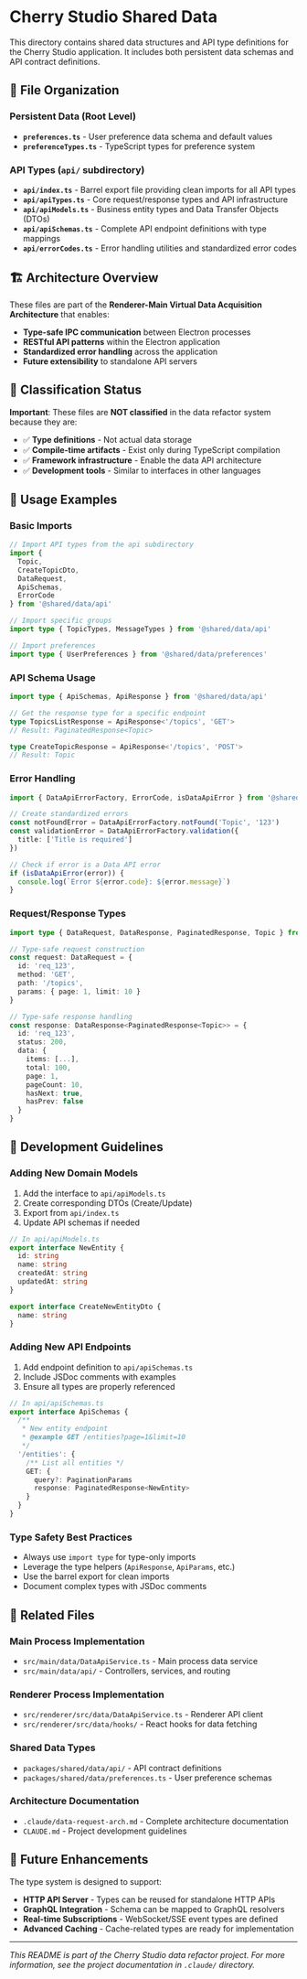 # Cherry Studio Shared Data

This directory contains shared data structures and API type definitions for the Cherry Studio application. It includes both persistent data schemas and API contract definitions.

## 📁 File Organization

### Persistent Data (Root Level)

- **`preferences.ts`** - User preference data schema and default values
- **`preferenceTypes.ts`** - TypeScript types for preference system

### API Types (`api/` subdirectory)

- **`api/index.ts`** - Barrel export file providing clean imports for all API types
- **`api/apiTypes.ts`** - Core request/response types and API infrastructure  
- **`api/apiModels.ts`** - Business entity types and Data Transfer Objects (DTOs)
- **`api/apiSchemas.ts`** - Complete API endpoint definitions with type mappings
- **`api/errorCodes.ts`** - Error handling utilities and standardized error codes

## 🏗️ Architecture Overview

These files are part of the **Renderer-Main Virtual Data Acquisition Architecture** that enables:

- **Type-safe IPC communication** between Electron processes
- **RESTful API patterns** within the Electron application
- **Standardized error handling** across the application
- **Future extensibility** to standalone API servers

## 🔄 Classification Status

**Important**: These files are **NOT classified** in the data refactor system because they are:
- ✅ **Type definitions** - Not actual data storage
- ✅ **Compile-time artifacts** - Exist only during TypeScript compilation
- ✅ **Framework infrastructure** - Enable the data API architecture
- ✅ **Development tools** - Similar to interfaces in other languages

## 📖 Usage Examples

### Basic Imports

```typescript
// Import API types from the api subdirectory
import { 
  Topic, 
  CreateTopicDto, 
  DataRequest, 
  ApiSchemas,
  ErrorCode 
} from '@shared/data/api'

// Import specific groups
import type { TopicTypes, MessageTypes } from '@shared/data/api'

// Import preferences
import type { UserPreferences } from '@shared/data/preferences'
```

### API Schema Usage

```typescript
import type { ApiSchemas, ApiResponse } from '@shared/data/api'

// Get the response type for a specific endpoint
type TopicsListResponse = ApiResponse<'/topics', 'GET'>
// Result: PaginatedResponse<Topic>

type CreateTopicResponse = ApiResponse<'/topics', 'POST'>  
// Result: Topic
```

### Error Handling

```typescript
import { DataApiErrorFactory, ErrorCode, isDataApiError } from '@shared/data/api'

// Create standardized errors
const notFoundError = DataApiErrorFactory.notFound('Topic', '123')
const validationError = DataApiErrorFactory.validation({
  title: ['Title is required']
})

// Check if error is a Data API error
if (isDataApiError(error)) {
  console.log(`Error ${error.code}: ${error.message}`)
}
```

### Request/Response Types

```typescript
import type { DataRequest, DataResponse, PaginatedResponse, Topic } from '@shared/data/api'

// Type-safe request construction
const request: DataRequest = {
  id: 'req_123',
  method: 'GET',
  path: '/topics',
  params: { page: 1, limit: 10 }
}

// Type-safe response handling
const response: DataResponse<PaginatedResponse<Topic>> = {
  id: 'req_123',
  status: 200,
  data: {
    items: [...],
    total: 100,
    page: 1,
    pageCount: 10,
    hasNext: true,
    hasPrev: false
  }
}
```

## 🔧 Development Guidelines

### Adding New Domain Models

1. Add the interface to `api/apiModels.ts`
2. Create corresponding DTOs (Create/Update)
3. Export from `api/index.ts`
4. Update API schemas if needed

```typescript
// In api/apiModels.ts
export interface NewEntity {
  id: string
  name: string
  createdAt: string
  updatedAt: string
}

export interface CreateNewEntityDto {
  name: string
}
```

### Adding New API Endpoints

1. Add endpoint definition to `api/apiSchemas.ts`
2. Include JSDoc comments with examples
3. Ensure all types are properly referenced

```typescript
// In api/apiSchemas.ts
export interface ApiSchemas {
  /**
   * New entity endpoint
   * @example GET /entities?page=1&limit=10
   */
  '/entities': {
    /** List all entities */
    GET: {
      query?: PaginationParams
      response: PaginatedResponse<NewEntity>
    }
  }
}
```

### Type Safety Best Practices

- Always use `import type` for type-only imports
- Leverage the type helpers (`ApiResponse`, `ApiParams`, etc.)
- Use the barrel export for clean imports
- Document complex types with JSDoc comments

## 🔗 Related Files

### Main Process Implementation
- `src/main/data/DataApiService.ts` - Main process data service
- `src/main/data/api/` - Controllers, services, and routing

### Renderer Process Implementation  
- `src/renderer/src/data/DataApiService.ts` - Renderer API client
- `src/renderer/src/data/hooks/` - React hooks for data fetching

### Shared Data Types
- `packages/shared/data/api/` - API contract definitions
- `packages/shared/data/preferences.ts` - User preference schemas

### Architecture Documentation
- `.claude/data-request-arch.md` - Complete architecture documentation
- `CLAUDE.md` - Project development guidelines

## 🚀 Future Enhancements

The type system is designed to support:

- **HTTP API Server** - Types can be reused for standalone HTTP APIs
- **GraphQL Integration** - Schema can be mapped to GraphQL resolvers
- **Real-time Subscriptions** - WebSocket/SSE event types are defined
- **Advanced Caching** - Cache-related types are ready for implementation

---

*This README is part of the Cherry Studio data refactor project. For more information, see the project documentation in `.claude/` directory.*